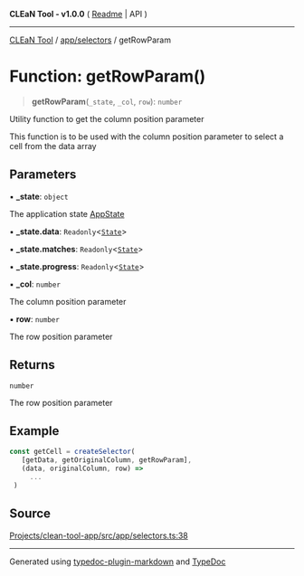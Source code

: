 **CLEaN Tool - v1.0.0** ( [Readme](../../../README.md) \| API )

***

[CLEaN Tool](../../../modules.md) / [app/selectors](../README.md) / getRowParam

# Function: getRowParam()

> **getRowParam**(`_state`, `_col`, `row`): `number`

Utility function to get the column position parameter

This function is to be used with the column position parameter to select a cell from the data array

## Parameters

▪ **\_state**: `object`

The application state [AppState](../../store/type-aliases/AppState.md)

▪ **\_state.data**: `Readonly`\<[`State`](../../../features/sheet/reducers/interfaces/State.md)\>

▪ **\_state.matches**: `Readonly`\<[`State`](../../../selectors/progress/paths/private/interfaces/State.md)\>

▪ **\_state.progress**: `Readonly`\<[`State`](../../../selectors/progress/paths/private/interfaces/State.md)\>

▪ **\_col**: `number`

The column position parameter

▪ **row**: `number`

The row position parameter

## Returns

`number`

The row position parameter

## Example

```ts
const getCell = createSelector(
   [getData, getOriginalColumn, getRowParam],
   (data, originalColumn, row) =>
     ...
 )
```

## Source

[Projects/clean-tool-app/src/app/selectors.ts:38](https://github.com/yuckyh/clean-tool-app/)

***

Generated using [typedoc-plugin-markdown](https://www.npmjs.com/package/typedoc-plugin-markdown) and [TypeDoc](https://typedoc.org/)
